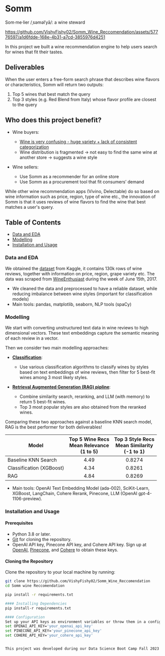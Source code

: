 # **Somm**


Som·me·lier /ˌsəməlˈyā/: a wine steward 


https://github.com/VishyFishy02/Somm_Wine_Reccomendation/assets/57776597/a1d6fdde-168e-4b31-a7cd-3855976d4251

In this project we built a wine recommendation engine to help users search for wines that fit their tastes.

## Deliverables
When the user enters a free-form search phrase that describes wine flavors or characteristics, Somm will return two outputs:

1. Top 5 wines that best match the query
2. Top 3 styles (e.g. Red Blend from Italy) whose flavor profile are closest to the query

## Who does this project benefit?

- Wine buyers:
    * [Wine is very confusing - huge variety + lack of consistent categorization](https://www.vox.com/the-goods/2020/3/4/21152752/understanding-wine-complicated-learning-education)
    * Wine distribution is fragmented → not easy to find the same wine at another store → suggests a wine style

- Wine sellers: 
    * Use Somm as a recommender for an online store
    * Use Somm as a procurement tool that fit consumers’ demand

While other wine recommendation apps (Vivino, Delectable) do so based on wine information such as price, region, type of wine etc., the innovation of Somm is that it uses reviews of wine flavors to find the wine that best matches a user's query.


## Table of Contents
- [Data and EDA](#data-and-eda)
- [Modelling](#modelling)
- [Installation and Usage](#installation-and-usage)


### Data and EDA
We obtained the [dataset](https://www.kaggle.com/datasets/zynicide/wine-reviews) from Kaggle, it contains 130k rows of wine reviews, together with information on price, region, grape variety etc. The data was scraped from [WineEnthusiast](https://wineenthusiast.com/?s=&drink_type=wine) during the week of June 15th, 2017.

- We cleaned the data and preprocessed to have a reliable dataset, while reducing imbalance between wine styles (important for classification models)
- Main tools: pandas, matplotlib, seaborn, NLP tools (spaCy)

### Modelling

We start with converting unstructured text data in wine reviews to high dimensional vectors. These text embeddings capture the semantic meaning of each review in a vector.

Then we consider two main modelling approaches:

- [**Classification**](Modeling/Classification_algorithms.ipynb): 
    - Use various classification algorithms to classify wines by styles based on text embeddings of wine reviews, then filter for 5 best-fit wines among 3 most likely styles.
 
- [**Retrieval Augmented Generation (RAG) pipline**](Modeling/Wine_Recommender_RAG_Langchain_Pinecone_OpenAI_Cohere.ipynb): 
    - Combine similarity search, reranking, and LLM (with memory) to return 5 best-fit wines. 
    - Top 3 most popular styles are also obtained from the reranked wines.

Comparing these two approaches against a baseline KNN search model, RAG is the best performer for both deliverables!


|Model| Top 5 Wine Recs<br>Mean Relevance<br>(1 to 5) | Top 3 Style Recs<br>Mean Similarity<br>(-1 to 1)|
|---|:---:|:---:|
|Baseline KNN Search| 4.49 | 0.8274 |
|Classification (XGBoost) | 4.34 | 0.8261 |
|RAG| 4.84 | 0.8269 |


- Main tools: OpenAI Text Embedding Model (ada-002), SciKit-Learn, XGBoost, LangChain, Cohere Rerank, Pinecone, LLM (OpenAI gpt-4-1106-preview).


### Installation and Usage

#### Prerequisites

- Python 3.8 or later.
- [Git](https://git-scm.com/downloads) for cloning the repository.
- OpenAI API key, Pinecone API key, and Cohere API key. Sign up at [OpenAI](https://openai.com/), [Pinecone](https://www.pinecone.io/), and [Cohere](https://www.cohere.ai/) to obtain these keys.

#### Cloning the Repository

Clone the repository to your local machine by running:

```bash
git clone https://github.com/VishyFishy02/Somm_Wine_Reccomendation
cd Somm wine Reccomendation

pip install -r requirements.txt

#### Installing Dependencies
pip install-r requirements.txt

#### Configuration
Set up your API keys as environment variables or throw them in a config.json
set OPENAI_API_KEY='your_openai_api_key'
set PINECONE_API_KEY='your_pinecone_api_key'
set COHERE_API_KEY='your_cohere_api_key'


This project was developed during our Data Science Boot Camp Fall 2023 at the Erdos Institute.













